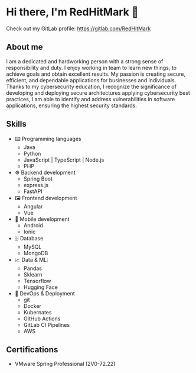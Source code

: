 # Hi there, I'm RedHitMark 👋

Check out my GitLab profile: <a href="https://gitlab.com/RedHitMark">https://gitlab.com/RedHitMark</a>

## About me
I am a dedicated and hardworking person with a strong sense of responsibility and duty. I enjoy working in team to learn new things, to achieve goals and obtain excellent results. My passion is creating secure, efficient, and dependable applications for businesses and individuals. Thanks to my cybersecurity education, I recognize the significance of developing and deploying secure architectures applying cybersecurity best practices, I am able to identify and address vulnerabilities in software applications, ensuring the highest security standards.

## Skills
* ⌨️ Programming languages
    * Java
    * Python
    * JavaScript | TypeScript | Node.js
    * PHP
* ⚙️ Backend development
    * Spring Boot
    * express.js
    * FastAPI
* 🖼️ Frontend development
    * Angular
    * Vue
* 📱 Mobile development
    * Android
    * Ionic
* 🗄️ Database
    * MySQL
    * MongoDB
* 📈 Data & ML:
   * Pandas
   * Sklearn
   * Tensorflow
   * Hugging Face
* 🚢 DevOps & Deployment 
    * git
    * Docker
    * Kubernates
    * GitHub Actions
    * GitLab CI Pipelines
    * AWS

## Certifications
* VMware Spring Professional (2V0-72.22)
